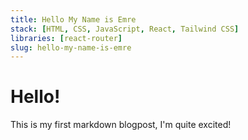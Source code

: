 ```yaml
---
title: Hello My Name is Emre
stack: [HTML, CSS, JavaScript, React, Tailwind CSS]
libraries: [react-router]
slug: hello-my-name-is-emre
---
```


# Hello!

This is my first markdown blogpost, I'm quite excited!
